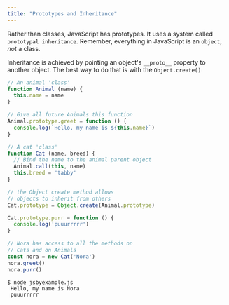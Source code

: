 ```yaml
---
title: "Prototypes and Inheritance"
---
```


Rather than classes, JavaScript has prototypes. It uses a system called `prototypal inheritance`. Remember, everything in JavaScript is an `object`, *not* a class.

Inheritance is achieved by pointing an object's `__proto__` property to another object. The best way to do that is with the `Object.create()`

```javascript
// An animal 'class'
function Animal (name) {
  this.name = name
}

// Give all future Animals this function
Animal.prototype.greet = function () {
  console.log(`Hello, my name is ${this.name}`)
}

// A cat 'class'
function Cat (name, breed) {
  // Bind the name to the animal parent object
  Animal.call(this, name)
  this.breed = 'tabby'
}

// the Object create method allows
// objects to inherit from others
Cat.prototype = Object.create(Animal.prototype)

Cat.prototype.purr = function () {
  console.log('puuurrrrr')
}

// Nora has access to all the methods on 
// Cats and on Animals
const nora = new Cat('Nora')
nora.greet()
nora.purr()
```

```
$ node jsbyexample.js
 Hello, my name is Nora
 puuurrrrr
```
